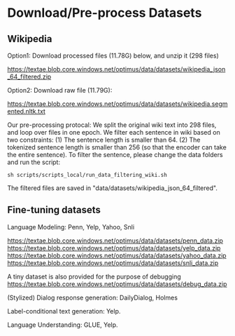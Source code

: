 # Download/Pre-process Datasets

## Wikipedia

Option1: Download processed files (11.78G) below, and unzip it (298 files)

https://textae.blob.core.windows.net/optimus/data/datasets/wikipedia_json_64_filtered.zip

Option2: Download raw file (11.79G):

https://textae.blob.core.windows.net/optimus/data/datasets/wikipedia.segmented.nltk.txt

Our pre-processing protocal: We split the original wiki text into 298 files, and loop over files in one epoch. We filter each sentence in wiki based on two constraints: (1) The sentence length is smaller than 64. (2) The tokenized sentence length is smaller than 256 (so that the encoder can take the entire sentence). To filter the sentence, please change the data folders and run the script:

    sh scripts/scripts_local/run_data_filtering_wiki.sh

The filtered files are saved in "data/datasets/wikipedia_json_64_filtered".


## Fine-tuning datasets

Language Modeling: Penn, Yelp, Yahoo, Snli

https://textae.blob.core.windows.net/optimus/data/datasets/penn_data.zip
https://textae.blob.core.windows.net/optimus/data/datasets/yelp_data.zip
https://textae.blob.core.windows.net/optimus/data/datasets/yahoo_data.zip
https://textae.blob.core.windows.net/optimus/data/datasets/snli_data.zip

A tiny dataset is also provided for the purpose of debugging
https://textae.blob.core.windows.net/optimus/data/datasets/debug_data.zip

(Stylized) Dialog response generation: DailyDialog, Holmes


Label-conditional text generation: Yelp.


Language Understanding: GLUE, Yelp.

